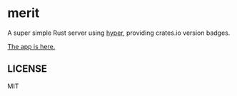 # merit

A super simple Rust server using
[hyper](https://github.com/hyperium/hyper), providing crates.io version
badges.

[The app is here.](http://meritbadge.herokuapp.com)

## LICENSE

MIT
